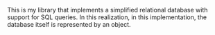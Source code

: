This is my library that implements a simplified relational database with support for SQL queries. In this realization, in this implementation, the database itself is represented by an object.
